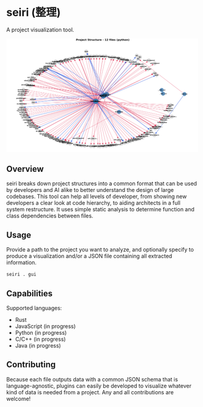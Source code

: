 # seiri (整理)

A project visualization tool.

![Sample output](docs/example.png)

## Overview

seiri breaks down project structures into a common format that can be used by developers and AI alike to better understand the design of large codebases. This tool can help all levels of developer, from showing new developers a clear look at code hierarchy, to aiding architects in a full system restructure. It uses simple static analysis to determine function and class dependencies between files.

## Usage

Provide a path to the project you want to analyze, and optionally specify to produce a visualization and/or a JSON file containing all extracted information.

```sh
seiri . gui
```

## Capabilities

Supported languages:

- Rust
- JavaScript (in progress)
- Python (in progress)
- C/C++ (in progress)
- Java (in progress)

## Contributing

Because each file outputs data with a common JSON schema that is language-agnostic, plugins can easily be developed to visualize whatever kind of data is needed from a project. Any and all contributions are welcome!
